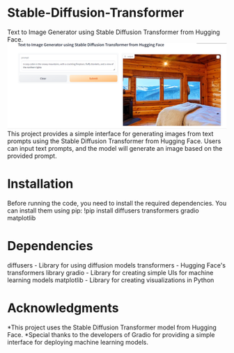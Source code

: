 # Stable-Diffusion-Transformer
Text to Image Generator using Stable Diffusion Transformer from Hugging Face.
![alt text](https://github.com/sashe101/Stable-Diffusion-Transformer/blob/main/StableDiffusion-op.png)
This project provides a simple interface for generating images from text prompts using the Stable Diffusion Transformer from Hugging Face. 
Users can input text prompts, and the model will generate an image based on the provided prompt.
# Installation
Before running the code, you need to install the required dependencies. You can install them using pip:
!pip install diffusers transformers gradio matplotlib
# Dependencies
diffusers - Library for using diffusion models
transformers - Hugging Face's transformers library
gradio - Library for creating simple UIs for machine learning models
matplotlib - Library for creating visualizations in Python
# Acknowledgments
*This project uses the Stable Diffusion Transformer model from Hugging Face.
*Special thanks to the developers of Gradio for providing a simple interface for deploying machine learning models.



